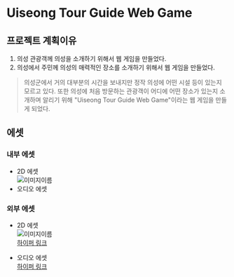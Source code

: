 # Uiseong Tour Guide Web Game
## 프로젝트 계획이유
1. 의성 관광객께 의성을 소개하기 위해서 웹 게임을 만들었다.
2. 의성에서 주민께 의성의 매력적인 장소를 소개하기 위해서 웹 게임을 만들었다.

> 의성군에서 거의 대부분의 시간을 보내지만 정작 의성에 어떤 시설 등이 있는지 모르고 있다. 또한 의성에 처음 방문하는 관광객이 어디에 어떤 장소가 있는지 소개하며 알리기 위해 "Uiseong Tour Guide Web Game"이라는 웹 게임을 만들게 되었다.

## 에셋

### 내부 에셋

+ 2D 에셋<br>
![이미지이름](이미지경로)
+ 오디오 에셋


### 외부 에셋
+ 2D 에셋 <br>
![이미지이름](이미지경로)<br>
[하이퍼 링크](링크주소)<br>

+ 오디오 에셋<br>
[하이퍼 링크](링크주소)
